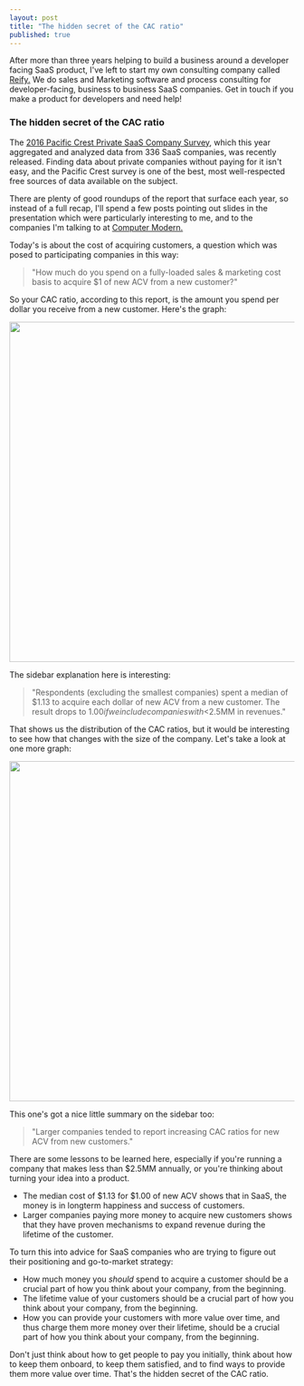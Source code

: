 ```yaml
---
layout: post
title: "The hidden secret of the CAC ratio"
published: true
---
```


<div id="cta">After more than three years helping to build a business around a developer facing SaaS product, I've left to start my own consulting company called <a href="http://reifyworks.com">Reify.</a> We do sales and Marketing software and process consulting for <span class="highlight">developer-facing, business to business SaaS companies</span>. Get in touch if you make a product for developers and need help!</div>

### The hidden secret of the CAC ratio

The <a href="http://www.pacific-crest.com/2016-saas-survey/">2016 Pacific Crest Private SaaS Company Survey</a>, which this year aggregated and analyzed data from 336 SaaS companies, was recently released. Finding data about private companies without paying for it isn't easy, and the Pacific Crest survey is one of the best, most well-respected free sources of data available on the subject.

There are plenty of good roundups of the report that surface each year, so instead of a full recap, I'll spend a few posts pointing out slides in the presentation which were particularly interesting to me, and to the companies I'm talking to at <a href="http://computermodern.io">Computer Modern.</a>

Today's is about the cost of acquiring customers, a question which was posed to participating companies in this way:

> "How much do you spend on a fully-loaded sales & marketing cost basis to acquire $1 of new ACV from a new customer?"

So your CAC ratio, according to this report, is the amount you spend per dollar you receive from a new customer. Here's the graph:

<center><img src="http://michaelrbernste.in/images/cac_ratio.jpg" width=600></center>

The sidebar explanation here is interesting:

> "Respondents (excluding the smallest companies) spent a median of $1.13 to acquire each dollar of new ACV from a new customer. The result drops to $1.00 if we include companies with <$2.5MM in revenues."

That shows us the distribution of the CAC ratios, but it would be interesting to see how that changes with the size of the company. Let's take a look at one more graph:

<center><img src="http://michaelrbernste.in/images/cac_2.jpg" width=600></center>

This one's got a nice little summary on the sidebar too:

> "Larger companies tended to report increasing CAC ratios for new ACV from new customers."

There are some lessons to be learned here, especially if you're running a company that makes less than $2.5MM annually, or you're thinking about turning your idea into a product.

* The median cost of $1.13 for $1.00 of new ACV shows that in SaaS, the money is in longterm happiness and success of customers.
* Larger companies paying more money to acquire new customers shows that they have proven mechanisms to expand revenue during the lifetime of the customer.

To turn this into advice for SaaS companies who are trying to figure out their positioning and go-to-market strategy:

* How much money you *should* spend to acquire a customer should be a crucial part of how you think about your company, from the beginning.
* The lifetime value of your customers should be a crucial part of how you think about your company, from the beginning.
* How you can provide your customers with more value over time, and thus charge them more money over their lifetime, should be a crucial part of how you think about your company, from the beginning.

Don't just think about how to get people to pay you initially, think about how to keep them onboard, to keep them satisfied, and to find ways to provide them more value over time. That's the hidden secret of the CAC ratio.
